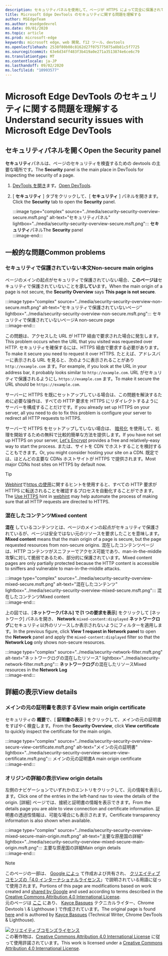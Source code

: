 ```yaml
---
description: セキュリティパネルを使用して、ページが HTTPS によって完全に保護されていることを確認します。
title: Microsoft Edge DevTools のセキュリティに関する問題を理解する
author: MSEdgeTeam
ms.author: msedgedevrel
ms.date: 09/01/2020
ms.topic: article
ms.prod: microsoft-edge
keywords: microsoft edge、web 開発、f12 ツール、devtools
ms.openlocfilehash: 2538f80b08c8162d27f075775075a8b81c5f7725
ms.sourcegitcommit: 63e6d34ff483f3b419a0e271a3513874e6ce6c79
ms.translationtype: MT
ms.contentlocale: ja-JP
ms.lasthandoff: 09/02/2020
ms.locfileid: "10993577"
---
```

<!-- Copyright Kayce Basques 

   Licensed under the Apache License, Version 2.0 (the "License");
   you may not use this file except in compliance with the License.
   You may obtain a copy of the License at

       https://www.apache.org/licenses/LICENSE-2.0

   Unless required by applicable law or agreed to in writing, software
   distributed under the License is distributed on an "AS IS" BASIS,
   WITHOUT WARRANTIES OR CONDITIONS OF ANY KIND, either express or implied.
   See the License for the specific language governing permissions and
   limitations under the License.  -->  





# <span data-ttu-id="276ff-104">Microsoft Edge DevTools のセキュリティに関する問題を理解する</span><span class="sxs-lookup"><span data-stu-id="276ff-104">Understand security issues with Microsoft Edge DevTools</span></span>   

  

<!--Use the **Security** Panel in [Microsoft Edge DevTools][MicrosoftEdgeDevTools] to make sure HTTPS is properly implemented on a page.  See **Why HTTPS Matters** to learn why every website should be protected with HTTPS, even sites that do not handle sensitive user data.  -->  

<!--todo: add section when why-https is available -->  

## <span data-ttu-id="276ff-105">セキュリティパネルを開く</span><span class="sxs-lookup"><span data-stu-id="276ff-105">Open the Security panel</span></span>   

<span data-ttu-id="276ff-106">**セキュリティ**パネルは、ページのセキュリティを検査するための devtools の主要な場所です。</span><span class="sxs-lookup"><span data-stu-id="276ff-106">The **Security** panel is the main place in DevTools for inspecting the security of a page.</span></span>  

1.  <span data-ttu-id="276ff-107">[DevTools を開き][DevToolsOpen]ます。</span><span class="sxs-lookup"><span data-stu-id="276ff-107">[Open DevTools][DevToolsOpen].</span></span>  
1.  <span data-ttu-id="276ff-108">[ **セキュリティ** ] タブをクリックして、[ **セキュリティ** ] パネルを開きます。</span><span class="sxs-lookup"><span data-stu-id="276ff-108">Click the **Security** tab to open the **Security** panel.</span></span>  
    
    :::image type="complex" source="../media/security-security-overview-secure.msft.png" alt-text="セキュリティパネル" lightbox="../media/security-security-overview-secure.msft.png":::
       <span data-ttu-id="276ff-110">**セキュリティ**パネル</span><span class="sxs-lookup"><span data-stu-id="276ff-110">The **Security** panel</span></span>  
    :::image-end:::  
    
## <span data-ttu-id="276ff-111">一般的な問題</span><span class="sxs-lookup"><span data-stu-id="276ff-111">Common problems</span></span>   

### <span data-ttu-id="276ff-112">セキュリティで保護されていない本文</span><span class="sxs-lookup"><span data-stu-id="276ff-112">Non-secure main origins</span></span>   

<span data-ttu-id="276ff-113">ページのメインの起点がセキュリティで保護されていない場合、**このページは**セキュリティで保護されていないことを**示してい**ます。</span><span class="sxs-lookup"><span data-stu-id="276ff-113">When the main origin of a page is not secure, the **Security Overview** says **This page is not secure**.</span></span>  

:::image type="complex" source="../media/security-security-overview-non-secure.msft.png" alt-text="セキュリティで保護されていないページ" lightbox="../media/security-security-overview-non-secure.msft.png":::
   <span data-ttu-id="276ff-115">セキュリティで保護されていないページ</span><span class="sxs-lookup"><span data-stu-id="276ff-115">A non-secure page</span></span>  
:::image-end:::  

<span data-ttu-id="276ff-116">この問題は、アクセスした URL が HTTP 経由で要求された場合に発生します。</span><span class="sxs-lookup"><span data-stu-id="276ff-116">This problem occurs when the URL that you visited was requested over HTTP.</span></span>  <span data-ttu-id="276ff-117">セキュリティを確保するには、HTTPS 経由で要求する必要があります。</span><span class="sxs-lookup"><span data-stu-id="276ff-117">To make it secure you need to request it over HTTPS.</span></span>  <span data-ttu-id="276ff-118">たとえば、アドレスバーに表示される URL を見ると、次のように表示されることがあり `http://example.com` ます。</span><span class="sxs-lookup"><span data-stu-id="276ff-118">For example, if you look at the URL in your address bar, it probably looks similar to `http://example.com`.</span></span>  <span data-ttu-id="276ff-119">URL がセキュリティで保護されるようにし `https://example.com` ます。</span><span class="sxs-lookup"><span data-stu-id="276ff-119">To make it secure the URL should be `https://example.com`.</span></span>  

<span data-ttu-id="276ff-120">サーバーに HTTPS を既にセットアップしている場合は、この問題を解決するために必要な操作は、すべての HTTP 要求を HTTPS にリダイレクトするようにサーバーを構成することだけです。</span><span class="sxs-lookup"><span data-stu-id="276ff-120">If you already set up HTTPS on your server, all you need to do to fix this problem is configure your server to redirect all HTTP requests to HTTPS.</span></span>  

<span data-ttu-id="276ff-121">サーバーで HTTPS をセットアップしていない場合は、 [暗号化][LetsEncrypt] を使用して、処理を開始するための無料で比較的簡単な方法を提供します。</span><span class="sxs-lookup"><span data-stu-id="276ff-121">If you have not set up HTTPS on your server, [Let's Encrypt][LetsEncrypt] provides a free and relatively-easy way to start the process.</span></span>  <span data-ttu-id="276ff-122">または、サイトを CDN でホストすることを検討することもできます。</span><span class="sxs-lookup"><span data-stu-id="276ff-122">Or, you might consider hosting your site on a CDN.</span></span>  <span data-ttu-id="276ff-123">既定では、ほとんどの主要な CDNs ホストサイトが HTTPS で提供されます。</span><span class="sxs-lookup"><span data-stu-id="276ff-123">Most major CDNs host sites on HTTPS by default now.</span></span>  

> [!TIP]
> <span data-ttu-id="276ff-124">[Webhint][Webhint]で[https の使用][WebhintUseHttps]に関するヒントを使用すると、すべての HTTP 要求が HTTPS に転送されることを確認するプロセスを自動化することができます。</span><span class="sxs-lookup"><span data-stu-id="276ff-124">The [Use HTTPS][WebhintUseHttps] hint in [webhint][Webhint] may help automate the process of making sure that all HTTP requests are directed to HTTPS.</span></span>  

### <span data-ttu-id="276ff-125">混在したコンテンツ</span><span class="sxs-lookup"><span data-stu-id="276ff-125">Mixed content</span></span>   

<span data-ttu-id="276ff-126">**混在** しているコンテンツとは、ページのメインの起点がセキュリティで保護されているが、ページは安全ではない元のリソースを要求したことを意味します。</span><span class="sxs-lookup"><span data-stu-id="276ff-126">**Mixed content** means that the main origin of a page is secure, but the page requested resources from non-secure origins.</span></span>  <span data-ttu-id="276ff-127">混在したコンテンツページは、HTTP コンテンツがスニファーでアクセス可能であり、man-in-the-middle 攻撃に対して脆弱であるため、部分的に保護されています。</span><span class="sxs-lookup"><span data-stu-id="276ff-127">Mixed content pages are only partially protected because the HTTP content is accessible to sniffers and vulnerable to man-in-the-middle attacks.</span></span>  

:::image type="complex" source="../media/security-security-overview-mixed-secure.msft.png" alt-text="混在したコンテンツ" lightbox="../media/security-security-overview-mixed-secure.msft.png":::
   <span data-ttu-id="276ff-129">混在したコンテンツ</span><span class="sxs-lookup"><span data-stu-id="276ff-129">Mixed content</span></span>  
:::image-end:::  

<span data-ttu-id="276ff-130">上の図では、[**ネットワークパネル] で [1 つの要求を表示**] をクリックして [ネットワーク] パネルを開き、 **Network** `mixed-content:displayed` **ネットワークログ**にセキュリティ以外のリソースしか表示されないようにフィルターを適用します。</span><span class="sxs-lookup"><span data-stu-id="276ff-130">In the previous figure, click **View 1 request in Network panel** to open the **Network** panel and apply the `mixed-content:displayed` filter so that the **Network Log** only shows non-secure resources.</span></span>  

:::image type="complex" source="../media/security-network-filter.msft.png" alt-text="ネットワークログの混在したリソース" lightbox="../media/security-network-filter.msft.png":::
   <span data-ttu-id="276ff-132">**ネットワークログ**の混在したリソース</span><span class="sxs-lookup"><span data-stu-id="276ff-132">Mixed resources in the **Network Log**</span></span>  
:::image-end:::  

## <span data-ttu-id="276ff-133">詳細の表示</span><span class="sxs-lookup"><span data-stu-id="276ff-133">View details</span></span>   

### <span data-ttu-id="276ff-134">メインの元の証明書を表示する</span><span class="sxs-lookup"><span data-stu-id="276ff-134">View main origin certificate</span></span>   

<span data-ttu-id="276ff-135">セキュリティの **概要**で、[ **証明書の表示** ] をクリックして、メインの元の証明書をすばやく検査します。</span><span class="sxs-lookup"><span data-stu-id="276ff-135">From the **Security Overview**, click **View certificate** to quickly inspect the certificate for the main origin.</span></span>  

:::image type="complex" source="../media/security-security-overview-secure-view-certificate.msft.png" alt-text="メインの元の証明書" lightbox="../media/security-security-overview-secure-view-certificate.msft.png":::
   <span data-ttu-id="276ff-137">メインの元の証明書</span><span class="sxs-lookup"><span data-stu-id="276ff-137">A main origin certificate</span></span>  
:::image-end:::  

### <span data-ttu-id="276ff-138">オリジンの詳細の表示</span><span class="sxs-lookup"><span data-stu-id="276ff-138">View origin details</span></span>   

<span data-ttu-id="276ff-139">左側のナビゲーションでいずれかのエントリをクリックして、元の情報を表示します。</span><span class="sxs-lookup"><span data-stu-id="276ff-139">Click one of the entries in the left-hand nav to view the details of the origin.</span></span>  <span data-ttu-id="276ff-140">[詳細] ページでは、接続と証明書の情報を表示できます。</span><span class="sxs-lookup"><span data-stu-id="276ff-140">From the details page you are able to view connection and certificate information.</span></span>  <span data-ttu-id="276ff-141">証明書の透過性情報は、可能な場合にも表示されます。</span><span class="sxs-lookup"><span data-stu-id="276ff-141">Certificate transparency information is also shown when available.</span></span>  

:::image type="complex" source="../media/security-security-overview-mixed-secure-main-origin.msft.png" alt-text="主要な原産国の詳細" lightbox="../media/security-security-overview-mixed-secure-main-origin.msft.png":::
   <span data-ttu-id="276ff-143">主要な原産国の詳細</span><span class="sxs-lookup"><span data-stu-id="276ff-143">Main origin details</span></span>  
:::image-end:::  

<!--  
 


-->  

<!-- links -->  

[MicrosoftEdgeDevTools]: ../../devtools-guide-chromium.md "Microsoft Edge (Chromium) 開発者ツール |Microsoft ドキュメント"  
[DevToolsOpen]: ../open.md "Microsoft Edge DevTools を開く |Microsoft ドキュメント"  


[LetsEncrypt]: https://letsencrypt.org "暗号化されていない SSL/TLS 証明書を使用する"  

[Webhint]: https://webhint.io "web ヒント"  
[WebhintUseHttps]: https://webhint.io/docs/user-guide/hints/hint-https-only "HTTPS を使用 |webhint に関するドキュメント"  

<!--[mixed]: /web/fundamentals/security/prevent-mixed-content/what-is-mixed-content ""  -->

> [!NOTE]
> <span data-ttu-id="276ff-149">このページの一部は、 [Google によっ][GoogleSitePolicies] て作成および共有され、 [クリエイティブコモンズの「4.0 インターナショナルライセンス][CCA4IL]」で説明されている用語に従って使用されます。</span><span class="sxs-lookup"><span data-stu-id="276ff-149">Portions of this page are modifications based on work created and [shared by Google][GoogleSitePolicies] and used according to terms described in the [Creative Commons Attribution 4.0 International License][CCA4IL].</span></span>  
> <span data-ttu-id="276ff-150">元のページは [ここ](https://developers.google.com/web/tools/chrome-devtools/security/index) にあり、 [Kayce Basques][KayceBasques] テクニカルライター、Chrome Devtools \ & Lighthouse \) で作成されています。</span><span class="sxs-lookup"><span data-stu-id="276ff-150">The original page is found [here](https://developers.google.com/web/tools/chrome-devtools/security/index) and is authored by [Kayce Basques][KayceBasques] \(Technical Writer, Chrome DevTools \& Lighthouse\).</span></span>  

[![クリエイティブコモンズライセンス][CCby4Image]][CCA4IL]  
<span data-ttu-id="276ff-152">この著作物は、[Creative Commons Attribution 4.0 International License][CCA4IL] に従って使用許諾されています。</span><span class="sxs-lookup"><span data-stu-id="276ff-152">This work is licensed under a [Creative Commons Attribution 4.0 International License][CCA4IL].</span></span>  

[CCA4IL]: https://creativecommons.org/licenses/by/4.0  
[CCby4Image]: https://i.creativecommons.org/l/by/4.0/88x31.png  
[GoogleSitePolicies]: https://developers.google.com/terms/site-policies  
[KayceBasques]: https://developers.google.com/web/resources/contributors/kaycebasques  
